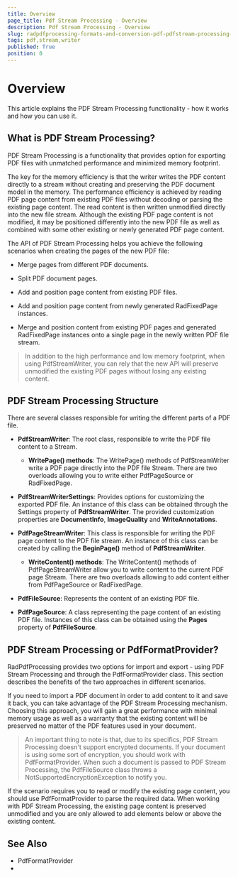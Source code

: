 ```yaml
---
title: Overview
page_title: Pdf Stream Processing - Overview
description: Pdf Stream Processing - Overview
slug: radpdfprocessing-formats-and-conversion-pdf-pdfstream-processing-overview
tags: pdf,stream,writer
published: True
position: 0
---
```


# Overview

This article explains the PDF Stream Processing functionality - how it works and how you can use it.


## What is PDF Stream Processing?

PDF Stream Processing is a functionality that provides option for exporting PDF files with unmatched performance and minimized memory footprint. 

The key for the memory efficiency is that the writer writes the PDF content directly to a stream without creating and preserving the PDF document model in the memory. The performance efficiency is achieved by reading PDF page content from existing PDF files without decoding or parsing the existing page content. The read content is then written unmodified directly into the new file stream. Although the existing PDF page content is not modified, it may be positioned differently into the new PDF file as well as combined with some other existing or newly generated PDF page content. 

The API of PDF Stream Processing helps you achieve the following scenarios when creating the pages of the new PDF file:

- Merge pages from different PDF documents.

- Split PDF document pages.

- Add and position page content from existing PDF files.

- Add and position page content from newly generated RadFixedPage instances.

- Merge and position content from existing PDF pages and generated RadFixedPage instances onto a single page in the newly written PDF file stream.

>In addition to the high performance and low memory footprint, when using PdfStreamWriter, you can rely that the new API will preserve unmodified the existing PDF pages without losing any existing content. 

## PDF Stream Processing Structure

There are several classes responsible for writing the different parts of a PDF file.

* **PdfStreamWriter**: The root class, responsible to write the PDF file content to a Stream.

	* **WritePage() methods**: The WritePage() methods of PdfStreamWriter write a PDF page directly into the PDF file Stream. There are two overloads allowing you to write either PdfPageSource or RadFixedPage.
	
* **PdfStreamWriterSettings**: Provides options for customizing the exported PDF file. An instance of this class can be obtained through the Settings property of **PdfStreamWriter**. The provided customization properties are **DocumentInfo**, **ImageQuality** and **WriteAnnotations**.


* **PdfPageStreamWriter**: This class is responsible for writing the PDF page content to the PDF file stream. An instance of this class can be created by calling the **BeginPage()** method of **PdfStreamWriter**.

	* **WriteContent() methods**: The WriteContent() methods of PdfPageStreamWriter allow you to write content to the current PDF page Stream. There are two overloads allowing to add content either from PdfPageSource or RadFixedPage.

* **PdfFileSource**: Represents the content of an existing PDF file.

* **PdfPageSource**: A class representing the page content of an existing PDF file. Instances of this class can be obtained using the **Pages** property of **PdfFileSource**.


## PDF Stream Processing or PdfFormatProvider?

RadPdfProcessing provides two options for import and export - using PDF Stream Processing and through the PdfFormatProvider class. This section describes the benefits of the two approaches in different scenarios. 

If you need to import a PDF document in order to add content to it and save it back, you can take advantage of the PDF Stream Processing mechanism. Choosing this approach, you will gain a great performance with minimal memory usage as well as a warranty that the existing content will be preserved no matter of the PDF features used in your document. 

>An important thing to note is that, due to its specifics, PDF Stream Processing doesn't support encrypted documents. If your document is using some sort of encryption, you should work with PdfFormatProvider. When such a document is passed to PDF Stream Processing, the PdfFileSource class throws a NotSupportedEncryptionException to notify you.

If the scenario requires you to read or modify the existing page content, you should use PdfFormatProvider to parse the required data. When working with PDF Stream Processing, the existing page content is preserved unmodified and you are only allowed to add elements below or above the existing content. 

## See Also

* PdfFormatProvider
* 